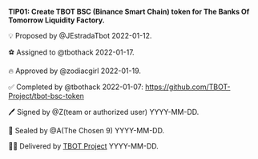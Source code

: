 **TIP01: Create TBOT BSC (Binance Smart Chain) token for The Banks Of Tomorrow Liquidity Factory.**

💡 Proposed by @JEstradaTbot 2022-01-12.

⚽ Assigned to @tbothack 2022-01-17.

🔥 Approved by @zodiacgirl 2022-01-19.

✅ Completed by @tbothack 2022-01-07: https://github.com/TBOT-Project/tbot-bsc-token

🖊️ Signed by @Z(team or authorized user) YYYY-MM-DD.

💌 Sealed by @A(The Chosen 9) YYYY-MM-DD.

🏴‍☠️ Delivered by [TBOT Project](https://tbot.fi) YYYY-MM-DD.
